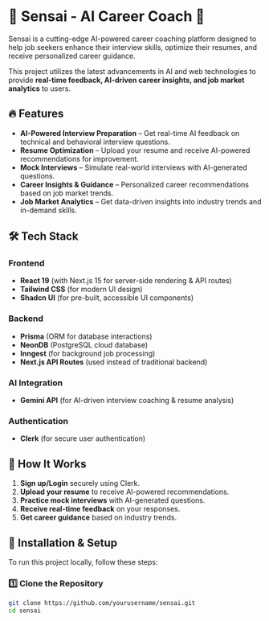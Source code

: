 # 🌟 Sensai - AI Career Coach 🚀

Sensai is a cutting-edge AI-powered career coaching platform designed to help job seekers enhance their interview skills, optimize their resumes, and receive personalized career guidance.  

This project utilizes the latest advancements in AI and web technologies to provide **real-time feedback, AI-driven career insights, and job market analytics** to users.

## 🔥 Features

- **AI-Powered Interview Preparation** – Get real-time AI feedback on technical and behavioral interview questions.
- **Resume Optimization** – Upload your resume and receive AI-powered recommendations for improvement.
- **Mock Interviews** – Simulate real-world interviews with AI-generated questions.
- **Career Insights & Guidance** – Personalized career recommendations based on job market trends.
- **Job Market Analytics** – Get data-driven insights into industry trends and in-demand skills.

## 🛠️ Tech Stack

### **Frontend**
- **React 19** (with Next.js 15 for server-side rendering & API routes)
- **Tailwind CSS** (for modern UI design)
- **Shadcn UI** (for pre-built, accessible UI components)

### **Backend**
- **Prisma** (ORM for database interactions)
- **NeonDB** (PostgreSQL cloud database)
- **Inngest** (for background job processing)
- **Next.js API Routes** (used instead of traditional backend)

### **AI Integration**
- **Gemini API** (for AI-driven interview coaching & resume analysis)

### **Authentication**
- **Clerk** (for secure user authentication)

## 🎯 How It Works

1. **Sign up/Login** securely using Clerk.
2. **Upload your resume** to receive AI-powered recommendations.
3. **Practice mock interviews** with AI-generated questions.
4. **Receive real-time feedback** on your responses.
5. **Get career guidance** based on industry trends.

## 🚀 Installation & Setup

To run this project locally, follow these steps:

### **1️⃣ Clone the Repository**
```sh
git clone https://github.com/yourusername/sensai.git
cd sensai
